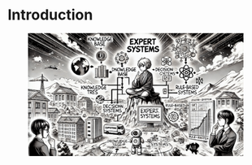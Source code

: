 # Introduction

<figure><img src="../../.gitbook/assets/expert-introduction-min.png" alt=""><figcaption></figcaption></figure>
